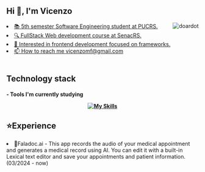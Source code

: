 <h2>Hi 👋, I'm Vicenzo</h2>

<div>
<a href="https://github.com/VicenzoMF">
  <img align="right" src="https://github-readme-stats.vercel.app/api/top-langs?username=VicenzoMF&show_icons=true&theme=tokyonight&locale=en&layout=compact" 
     alt="doardot" />
</div>
 
<li>📚 5th semester Software Engineering student at PUCRS.</li>
<li>🔍 FullStack Web development course at SenacRS.</li>
<li>🎯 Interested in frontend development focused on frameworks.</li>
<li>📫 How to reach me <a href="mailto:vicenzomf@gmail.com">vicenzomf@gmail.com</a></li>
<br>

<h2>Technology stack</h2>
<h4>- Tools I'm currently studying</p>
<div align="center">

[![My Skills](https://skillicons.dev/icons?i=next,ts,tailwind,supabase,docker&theme=light)](https://skillicons.dev)

</div>

<h2>⭐Experience</h2>

<li>🏥Faladoc.ai - This app records the audio of your medical appointment and generates a medical record using AI. You can edit it with a built-in Lexical text editor and save your appointments and patient information. (03/2024 - now)</li>
